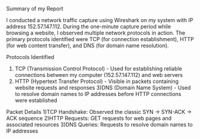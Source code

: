 Summary of my Report

I conducted a network traffic capture using Wireshark on my system with IP address 152.57.147.112. During the one-minute capture period while browsing a website, I observed multiple network protocols in action. The primary protocols identified were TCP (for connection establishment), HTTP (for web content transfer), and DNS (for domain name resolution).

Protocols Identified
1) TCP (Transmission Control Protocol) - Used for establishing reliable connections between my computer (152.57.147.112) and web servers
2) HTTP (Hypertext Transfer Protocol) - Visible in packets containing website requests and responses
3)DNS (Domain Name System) - Used to resolve domain names to IP addresses before HTTP connections were established

Packet Details
1)TCP Handshake: Observed the classic SYN → SYN-ACK → ACK sequence
2)HTTP Requests: GET requests for web pages and associated resources
3)DNS Queries: Requests to resolve domain names to IP addresses
